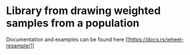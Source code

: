 # Library from drawing weighted samples from a population

Documentation and examples can be found here [[https://docs.rs/wheel-resample/]]

